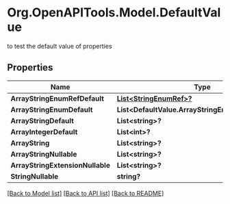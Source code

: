 # Org.OpenAPITools.Model.DefaultValue
to test the default value of properties

## Properties

Name | Type | Description | Notes
------------ | ------------- | ------------- | -------------
**ArrayStringEnumRefDefault** | [**List&lt;StringEnumRef&gt;?**](StringEnumRef.md) |  | [optional] 
**ArrayStringEnumDefault** | **List&lt;DefaultValue.ArrayStringEnumDefaultEnum&gt;?** |  | [optional] 
**ArrayStringDefault** | **List&lt;string&gt;?** |  | [optional] 
**ArrayIntegerDefault** | **List&lt;int&gt;?** |  | [optional] 
**ArrayString** | **List&lt;string&gt;?** |  | [optional] 
**ArrayStringNullable** | **List&lt;string&gt;?** |  | [optional] 
**ArrayStringExtensionNullable** | **List&lt;string&gt;?** |  | [optional] 
**StringNullable** | **string?** |  | [optional] 

[[Back to Model list]](../README.md#documentation-for-models) [[Back to API list]](../README.md#documentation-for-api-endpoints) [[Back to README]](../README.md)

